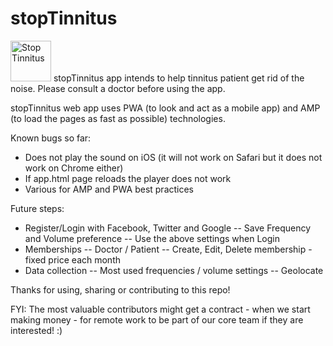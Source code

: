 <!--
Developed by Tryfon Tzanetis
    trif.tz@gmail.com
	    	 ____
	    	(_  _)
	    	  )(
	     	 (__)

************************************************************************          
StopTinnitus app intends to help tinninuts patient get rid of the noise. Please consult a doctor before using the app.
The creating team of the app does not hold any responsibility on how the app is used. By using the app you accept this policy statement.

    Copyright (C) 2019 Tryfon Tzanetis

    This program is free software: you can redistribute it and/or modify
    it under the terms of the GNU General Public License as published by
    the Free Software Foundation, either version 3 of the License, or
    (at your option) any later version.

    This program is distributed in the hope that it will be useful,
    but WITHOUT ANY WARRANTY; without even the implied warranty of
    MERCHANTABILITY or FITNESS FOR A PARTICULAR PURPOSE.  See the
    GNU General Public License for more details.

    You should have received a copy of the GNU General Public License
    along with this program.  If not, see <https://www.gnu.org/licenses/>.
	
Please refer here for the full license: http://eurematic.com/labs/stoptinnitus/LICENSE.txt
************************************************************************
-->
# stopTinnitus
<img src="https://eurematic.com/labs/stoptinnitus/img/stoptinnitus_logo_blue.png" alt="Stop Tinnitus" height="65" width="65">
stopTinnitus app intends to help tinnitus patient get rid of the noise. Please consult a doctor before using the app.

stopTinnitus web app uses PWA (to look and act as a mobile app) and AMP (to load the pages as fast as possible) technologies.

Known bugs so far:
- Does not play the sound on iOS (it will not work on Safari but it does not work on Chrome either)
- If app.html page reloads the player does not work
- Various for AMP and PWA best practices

Future steps:
- Register/Login with Facebook, Twitter and Google
-- Save Frequency and Volume preference
-- Use the above settings when Login
- Memberships
-- Doctor / Patient
-- Create, Edit, Delete membership - fixed price each month
- Data collection
-- Most used frequencies / volume settings
-- Geolocate

Thanks for using, sharing or contributing to this repo!

FYI: The most valuable contributors might get a contract - when we start making money - for remote work to be part of our core team if they are interested! :)